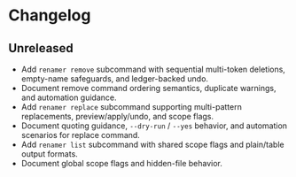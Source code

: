 # Changelog

## Unreleased

- Add `renamer remove` subcommand with sequential multi-token deletions, empty-name safeguards, and ledger-backed undo.
- Document remove command ordering semantics, duplicate warnings, and automation guidance.
- Add `renamer replace` subcommand supporting multi-pattern replacements, preview/apply/undo, and scope flags.
- Document quoting guidance, `--dry-run` / `--yes` behavior, and automation scenarios for replace command.
- Add `renamer list` subcommand with shared scope flags and plain/table output formats.
- Document global scope flags and hidden-file behavior.
